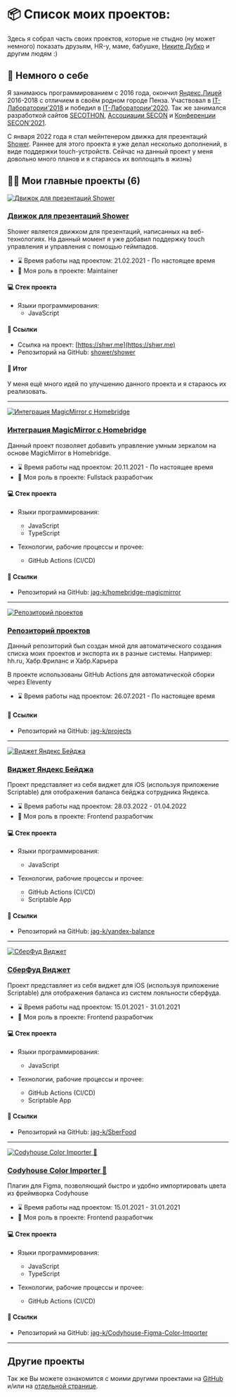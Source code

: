 
# 📦 Список моих проектов:

[//]: # ([English Version]&#40;/README.en.md&#41;)

Здесь я собрал часть своих проектов, которые не стыдно (ну может немного) показать друзьям, HR-у, маме,
бабушке, [Никите Дубко](https://github.com/MeFoDy) и другим людям :)

## 🧑 Немного о себе

Я занимаюсь программированием с 2016 года, окончил [Яндекс.Лицей](https://yandexlyceum.ru/) 2016-2018 с отличием
в своём родном городе Пенза. Участвовал в [IT-Лаборатории'2018](https://vk.com/wall-94462582_720) и победил в
[IT-Лаборатории'2020](https://secon.ru/news/161). Так же занимался разработкой сайтов
[SECOTHON](https://secothon.secon.ru), [Ассоциации SECON](https://secon.ru) и
[Конференции SECON'2021](https://2021.secon.ru).

С января 2022 года я стал мейнтенером движка для презентаций [Shower](https://shwr.me). Раннее для этого проекта я уже
делал несколько дополнений, в виде поддержки touch-устройств. Сейчас на данный проект у меня довольно много планов и я
стараюсь их воплощать в жизнь)

## 🧑‍💻 Мои главные проекты (6)


[![Движок для презентаций Shower](https://opengraph.githubassets.com/repo/shower/shower)](https://github.com/shower/shower)

### [Движок для презентаций Shower](https://shwr.me)

Shower является движком для презентаций, написанных на веб-технологиях. 
На данный момент я уже добавил поддержку touch управления и управления с помощью геймпадов.

- ⌛️ Время работы над проектом: 21.02.2021 - По настоящее время
- 🙋 Моя роль в проекте: Maintainer

#### 💻 Стек проекта

- Языки программирования:
  - JavaScript
  
#### 🔗 Ссылки

- Ссылка на проект: [https://shwr.me](https://shwr.me)
- Репозиторий на GitHub: [shower/shower](https://github.com/shower/shower)

#### 📝 Итог

У меня ещё много идей по улучшению данного проекта и я стараюсь их реализовать.


----------------------------------------------------------------


[![Интеграция MagicMirror с Homebridge](https://opengraph.githubassets.com/repo/jag-k/homebridge-magicmirror)](https://github.com/jag-k/homebridge-magicmirror)

### [Интеграция MagicMirror с Homebridge](https://github.com/jag-k/homebridge-magicmirror)

Данный проект позволяет добавить управление умным зеркалом на основе MagicMirror в Homebridge.

- ⌛️ Время работы над проектом: 20.11.2021 - По настоящее время
- 🙋 Моя роль в проекте: Fullstack разработчик

#### 💻 Стек проекта

- Языки программирования:
  - JavaScript
  - TypeScript
  
- Технологии, рабочие процессы и прочее:
  - GitHub Actions (CI/CD)
  
#### 🔗 Ссылки

- Репозиторий на GitHub: [jag-k/homebridge-magicmirror](https://github.com/jag-k/homebridge-magicmirror)


----------------------------------------------------------------


[![Репозиторий проектов](https://opengraph.githubassets.com/repo/jag-k/projects)](https://github.com/jag-k/projects)

### [Репозиторий проектов](https://github.com/jag-k/projects)

Данный репозиторий был создан мной для автоматического создания списка моих проектов и экспорта их в разные системы. 
Например: hh.ru, Хабр.Фриланс и Хабр.Карьера

В проекте использованы GitHub Actions для автоматической сборки через Eleventy

- ⌛️ Время работы над проектом: 26.07.2021 - По настоящее время


#### 🔗 Ссылки

- Репозиторий на GitHub: [jag-k/projects](https://github.com/jag-k/projects)


----------------------------------------------------------------


[![Виджет Яндекс Бейджа](https://opengraph.githubassets.com/repo/jag-k/yandex-balance)](https://github.com/jag-k/yandex-balance)

### [Виджет Яндекс Бейджа](https://github.com/jag-k/yandex-balance)

Проект представляет из себя виджет для iOS (используя приложение Scriptable) для отображения баланса бейджа 
сотрудника Яндекса.

- ⌛️ Время работы над проектом: 28.03.2022 - 01.04.2022
- 🙋 Моя роль в проекте: Frontend разработчик

#### 💻 Стек проекта

- Языки программирования:
  - JavaScript
  
- Технологии, рабочие процессы и прочее:
  - GitHub Actions (CI/CD)
  - Scriptable App
  
#### 🔗 Ссылки

- Репозиторий на GitHub: [jag-k/yandex-balance](https://github.com/jag-k/yandex-balance)


----------------------------------------------------------------


[![СберФуд Виджет](https://opengraph.githubassets.com/repo/jag-k/SberFood)](https://github.com/jag-k/SberFood)

### [СберФуд Виджет](https://github.com/jag-k/SberFood)

Проект представляет из себя виджет для iOS (используя приложение Scriptable) для отображения баланса 
из систем лояльности сберфуда.

- ⌛️ Время работы над проектом: 15.01.2021 - 31.01.2021
- 🙋 Моя роль в проекте: Frontend разработчик

#### 💻 Стек проекта

- Языки программирования:
  - JavaScript
  
- Технологии, рабочие процессы и прочее:
  - GitHub Actions (CI/CD)
  - Scriptable App
  
#### 🔗 Ссылки

- Репозиторий на GitHub: [jag-k/SberFood](https://github.com/jag-k/SberFood)


----------------------------------------------------------------


[![Codyhouse Color Importer 🎨](https://opengraph.githubassets.com/repo/jag-k/Codyhouse-Figma-Color-Importer)](https://github.com/jag-k/Codyhouse-Figma-Color-Importer)

### [Codyhouse Color Importer 🎨](https://github.com/jag-k/Codyhouse-Figma-Color-Importer)

Плагин для Figma, позволяющий быстро и удобно импортировать цвета из фреймворка Codyhouse

- ⌛️ Время работы над проектом: 15.01.2021 - 31.01.2021
- 🙋 Моя роль в проекте: Frontend разработчик

#### 💻 Стек проекта

- Языки программирования:
  - JavaScript
  - TypeScript
  
- Технологии, рабочие процессы и прочее:
  - GitHub Actions (CI/CD)
  
#### 🔗 Ссылки

- Репозиторий на GitHub: [jag-k/Codyhouse-Figma-Color-Importer](https://github.com/jag-k/Codyhouse-Figma-Color-Importer)


----------------------------------------------------------------



## Другие проекты

Так же Вы можете ознакомится с моими другими проектами на [GitHub](https://github.com/jag-k?tab=repositories) и/или
на [отдельной странице](/other.md). 
